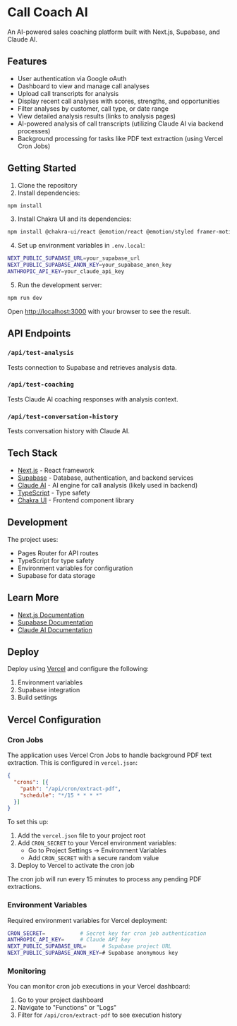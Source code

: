 # Call Coach AI

An AI-powered sales coaching platform built with Next.js, Supabase, and Claude AI.

## Features

- User authentication via Google oAuth
- Dashboard to view and manage call analyses
- Upload call transcripts for analysis
- Display recent call analyses with scores, strengths, and opportunities
- Filter analyses by customer, call type, or date range
- View detailed analysis results (links to analysis pages)
- AI-powered analysis of call transcripts (utilizing Claude AI via backend processes)
- Background processing for tasks like PDF text extraction (using Vercel Cron Jobs)

## Getting Started

1. Clone the repository
2. Install dependencies:
```bash
npm install
```

3. Install Chakra UI and its dependencies:
```bash
npm install @chakra-ui/react @emotion/react @emotion/styled framer-motion
```

4. Set up environment variables in `.env.local`:
```bash
NEXT_PUBLIC_SUPABASE_URL=your_supabase_url
NEXT_PUBLIC_SUPABASE_ANON_KEY=your_supabase_anon_key
ANTHROPIC_API_KEY=your_claude_api_key
```

5. Run the development server:
```bash
npm run dev
```

Open [http://localhost:3000](http://localhost:3000) with your browser to see the result.

## API Endpoints

### `/api/test-analysis`
Tests connection to Supabase and retrieves analysis data.

### `/api/test-coaching`
Tests Claude AI coaching responses with analysis context.

### `/api/test-conversation-history`
Tests conversation history with Claude AI.

## Tech Stack

- [Next.js](https://nextjs.org) - React framework
- [Supabase](https://supabase.com) - Database, authentication, and backend services
- [Claude AI](https://anthropic.com) - AI engine for call analysis (likely used in backend)
- [TypeScript](https://typescriptlang.org) - Type safety
- [Chakra UI](https://chakra-ui.com/) - Frontend component library

## Development

The project uses:
- Pages Router for API routes
- TypeScript for type safety
- Environment variables for configuration
- Supabase for data storage

## Learn More

- [Next.js Documentation](https://nextjs.org/docs)
- [Supabase Documentation](https://supabase.com/docs)
- [Claude AI Documentation](https://docs.anthropic.com/claude/docs)

## Deploy

Deploy using [Vercel](https://vercel.com/new) and configure the following:
1. Environment variables
2. Supabase integration
3. Build settings

## Vercel Configuration

### Cron Jobs

The application uses Vercel Cron Jobs to handle background PDF text extraction. This is configured in `vercel.json`:

```json
{
  "crons": [{
    "path": "/api/cron/extract-pdf",
    "schedule": "*/15 * * * *"
  }]
}
```

To set this up:

1. Add the `vercel.json` file to your project root
2. Add `CRON_SECRET` to your Vercel environment variables:
   - Go to Project Settings → Environment Variables
   - Add `CRON_SECRET` with a secure random value
3. Deploy to Vercel to activate the cron job

The cron job will run every 15 minutes to process any pending PDF extractions.

### Environment Variables

Required environment variables for Vercel deployment:

```bash
CRON_SECRET=           # Secret key for cron job authentication
ANTHROPIC_API_KEY=     # Claude API key
NEXT_PUBLIC_SUPABASE_URL=     # Supabase project URL
NEXT_PUBLIC_SUPABASE_ANON_KEY=# Supabase anonymous key
```

### Monitoring

You can monitor cron job executions in your Vercel dashboard:
1. Go to your project dashboard
2. Navigate to "Functions" or "Logs"
3. Filter for `/api/cron/extract-pdf` to see execution history
